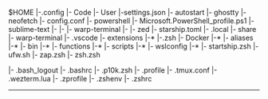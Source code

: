 $HOME
|-.config
    |- Code
        |- User
            |-settings.json
    |- autostart
    |- ghostty
    |- neofetch
        |- config.conf
    |- powershell
        |- Microsoft.PowerShell_profile.ps1
    |- sublime-text
        |-
        |-
    |- warp-terminal
        |-
    |- zed
    |- starship.toml
|- .local
    |- share
        |- warp-terminal
|- .vscode
    |- extensions
        |-*
|-.zsh
    |- Docker
        |-*
    |- aliases
        |-*
    |- bin
        |-*
    |- functions
        |-*
    |- scripts
        |-*
    |- wslconfig
        |-*
    |- startship.zsh
    |- ufw.sh
    |- zap.zsh
    |- zsh.zsh

|- .bash_logout
|- .bashrc
|- .p10k.zsh
|- .profile
|- .tmux.conf
|- .wezterm.lua
|- .zprofile
|- .zshenv
|- .zshrc

----------------------------------------------------------------